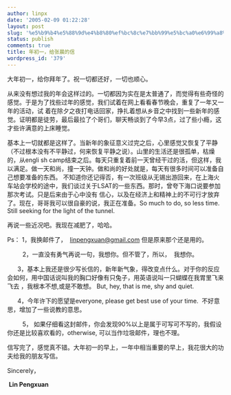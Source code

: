 ```yaml
---
author: linpx
date: '2005-02-09 01:22:28'
layout: post
slug: '%e5%b9%b4%e5%88%9d%e4%b8%80%ef%bc%8c%e7%bb%99%e5%bc%a0%e6%99%a8%e7%9a%84%e4%bf%a1'
status: publish
comments: true
title: 年初一，给张晨的信
wordpress_id: '379'
---
```


大年初一，给你拜年了。祝一切都还好，一切也顺心。


从来没有想过我的年会这样过的。一切都因为实在是太普通了，而觉得有些奇怪的感觉。于是为了找些过年的感觉，我们试着在网上看看春节晚会，重复了一年又一年的活动，试
着在除夕之夜打电话回家，挣扎着想从乡音之中找到一些新年的感觉。证明都是徒劳，最后最拉了个哥们，聊天畅谈到了今早3点，过了些小瘾，这才些许满意的上床睡觉。


基本上一切就都是这样了。当新年的象征意义过完之后，心里感觉又恢复了平静（不过根本没有不平静过，何来恢复平静之说）。山里的生活还是很孤单，枯燥的，从engli
sh camp结束之后。每天只重复着前一天曾经干过的活，但这样，我以满足。做一天和尚，撞一天钟。做和尚的好处就是，每天有很多时间可以准备自己想要准备的东西。
不知道你还记得否，有一次班级从无锡出游回来，在上海火车站会学校的途中，我们谈过关于LSAT的一些东西。那时，曾夸下海口说要参加那次考试。只是后来由于心中没有
信心，以及在经济上和精神上的不可行才放弃了。现在，哥哥我可以很自豪的说，我正在准备。So much to do, so less time. Still
seeking for the light of the tunnel.


再说一些近况吧。我现在减肥了，哈哈。



Ps： 1，我换邮件了，  [linpengxuan@gmail.com](mailto:linpengxuan@gmail.com)
但是原来那个还是用的。

         2，一直没有勇气再说一句，我想你。但不管了，所以，  我想你。

      3，基本上我还是很少写长信的，新年新气象，得改变点什么。对于你的反应会如何，用中国话说叫我的胸口好像有只兔子，用英语说叫一只蝴蝶在我胃里飞来飞去
，我根本不想,或是不敢想。 But, hey, that is me, shy and quiet.

      4，今年许下的愿望是everyone, please get best use of your time.  不好意思，增加了一些说教的意思。

         5， 如果仔细看这封邮件，你会发现90%以上是属于可写可不写的，我假设你还是比较喜欢看的，otherwise,
可以当作垃圾邮件，理也不理。


信写完了，感觉真不错。大年初一的早上，一年中相当重要的早上，我花很大的功夫给我的朋友写信。


Sincerely，


 **Lin Pengxuan**


